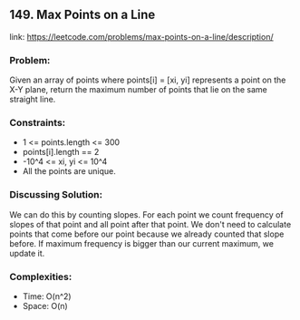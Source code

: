 ## 149. Max Points on a Line

link: https://leetcode.com/problems/max-points-on-a-line/description/

### Problem:

Given an array of points where points[i] = [xi, yi] represents 
a point on the X-Y plane, return the maximum number of points 
that lie on the same straight line.

### Constraints:

- 1 <= points.length <= 300
- points[i].length == 2
- -10^4 <= xi, yi <= 10^4
- All the points are unique.

### Discussing Solution:

We can do this by counting slopes. For each point we count
frequency of slopes of that point and all point after that point.
We don't need to calculate points that come before our point because
we already counted that slope before. If maximum frequency 
is bigger than our current maximum, we update it.

### Complexities:

- Time: O(n^2)
- Space: O(n)